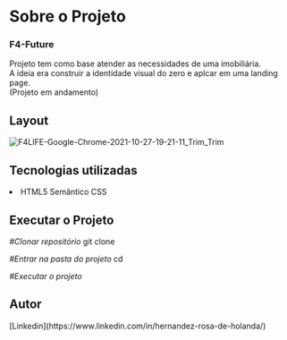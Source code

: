 <div>
  <h1>Sobre o Projeto</h1>

  <h3>F4-Future</h3> 
  <p>Projeto tem como base atender as necessidades de uma imobiliária.</br>
     A ideia era construir a identidade visual do zero e aplcar em uma landing page.</br>
     (Projeto em andamento)
  </p>
<h2>Layout</h2>

![F4LIFE-Google-Chrome-2021-10-27-19-21-11_Trim_Trim](https://user-images.githubusercontent.com/82759865/139156442-414a1b52-411a-4e71-881b-c6753190c2da.gif)

<h2>Tecnologias utilizadas</h2>

<li>
  <ui>HTML5 Semântico
  <ui>CSS
</li>

<h2>Executar o Projeto</h2>

<i>#Clonar repositório</i>
git clone 

<i>#Entrar na pasta do projeto</i>
cd 

<i>#Executar o projeto</i>

<h2>Autor</h2> 
[Linkedin](https://www.linkedin.com/in/hernandez-rosa-de-holanda/)
</div> 
